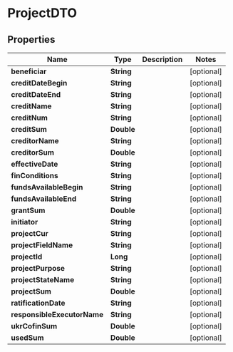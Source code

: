 

# ProjectDTO

## Properties

Name | Type | Description | Notes
------------ | ------------- | ------------- | -------------
**beneficiar** | **String** |  |  [optional]
**creditDateBegin** | **String** |  |  [optional]
**creditDateEnd** | **String** |  |  [optional]
**creditName** | **String** |  |  [optional]
**creditNum** | **String** |  |  [optional]
**creditSum** | **Double** |  |  [optional]
**creditorName** | **String** |  |  [optional]
**creditorSum** | **Double** |  |  [optional]
**effectiveDate** | **String** |  |  [optional]
**finConditions** | **String** |  |  [optional]
**fundsAvailableBegin** | **String** |  |  [optional]
**fundsAvailableEnd** | **String** |  |  [optional]
**grantSum** | **Double** |  |  [optional]
**initiator** | **String** |  |  [optional]
**projectCur** | **String** |  |  [optional]
**projectFieldName** | **String** |  |  [optional]
**projectId** | **Long** |  |  [optional]
**projectPurpose** | **String** |  |  [optional]
**projectStateName** | **String** |  |  [optional]
**projectSum** | **Double** |  |  [optional]
**ratificationDate** | **String** |  |  [optional]
**responsibleExecutorName** | **String** |  |  [optional]
**ukrCofinSum** | **Double** |  |  [optional]
**usedSum** | **Double** |  |  [optional]



